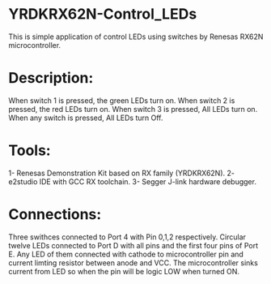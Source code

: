 # YRDKRX62N-Control_LEDs

This is simple application of control LEDs using switches by Renesas RX62N microcontroller. 

Description:
============
When switch 1 is pressed, the green LEDs turn on.
When switch 2 is pressed, the red LEDs turn on.
When switch 3 is pressed, All LEDs turn on.
When any switch is pressed, All LEDs turn Off.

Tools:
=======
1- Renesas Demonstration Kit based on RX family (YRDKRX62N).
2- e2studio IDE with GCC RX toolchain.
3- Segger J-link hardware debugger.

Connections:
=============
Three swithces connected to Port 4 with Pin 0,1,2 respectively.
Circular twelve LEDs connected to Port D with all pins and the first four pins of Port E.
Any LED of them connected with cathode to microcontroller pin and current limting resistor between anode and VCC.
The microcontroller sinks current from LED so when the pin will be logic LOW when turned ON.
